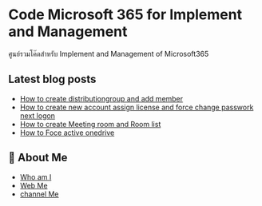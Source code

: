 # Code Microsoft 365 for Implement and Management 
ศูนย์รวมโค๊ดสำหรับ Implement and Management of Microsoft365

## Latest blog posts

<!-- BLOG-POST-LIST:START -->
- [How to create distributiongroup and add member ](https://github.com/DekBaCom/Microsoft365/tree/main/Implement/Create_distributionGroup-and-Add-Member)
- [How to create new account assign license and force change passwork next logon ](https://github.com/DekBaCom/Microsoft365/tree/main/Implement/CreateAccount)
- [How to create Meeting room and Room list ](https://github.com/DekBaCom/Microsoft365/tree/main/Implement/RoomMeeting)
- [How to Foce active onedrive](https://github.com/DekBaCom/Microsoft365/tree/main/Implement/Force-ActiveOndrive)

## 🚀 About Me
 - [Who am I ](https://www.linkedin.com/in/abdulloh-etaeluengoh/)
 - [Web Me ](https://www.ilikeit.info/)
 - [channel Me](https://www.youtube.com/channel/UCheGj_chcxeMB2B3Wa55VRg)

